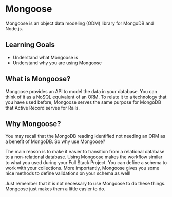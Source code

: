 # Mongoose

Mongoose is an object data modeling (ODM) library for MongoDB and Node.js.

## Learning Goals

- Understand what Mongoose is
- Understand why you are using Mongoose

## What is Mongoose?

Mongoose provides an API to model the data in your database. You can think of it
as a NoSQL equivalent of an ORM. To relate it to a technology that you have used
before, Mongoose serves the same purpose for MongoDB that Active Record serves
for Rails.

## Why Mongoose?

You may recall that the MongoDB reading identified not needing an ORM as a
benefit of MongoDB. So why use Mongoose?

The main reason is to make it easier to transition from a relational database to
a non-relational database. Using Mongoose makes the workflow similar to what you
used during your Full Stack Project. You can define a schema to work with your
collections. More importantly, Mongoose gives you some nice methods to define
validations on your schema as well!

Just remember that it is not necessary to use Mongoose to do these things.
Mongoose just makes them a little easier to do.
